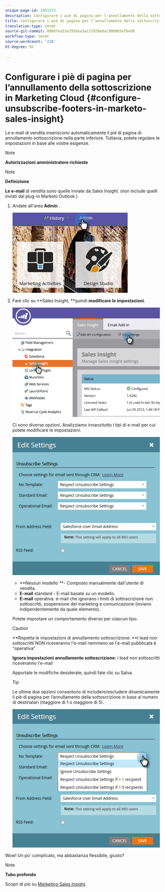 ```yaml
---
unique-page-id: 2953373
description: Configurare i piè di pagina per l'annullamento della sottoscrizione a Marketo Sales Insight - Marketo Docs - Documentazione prodotto
title: Configurare i piè di pagina per l’annullamento della sottoscrizione in Marketing Cloud
translation-type: tm+mt
source-git-commit: 00887ea53e395bea3a11fd28e0ac98b085ef6ed8
workflow-type: tm+mt
source-wordcount: '220'
ht-degree: 0%

---
```



# Configurare i piè di pagina per l’annullamento della sottoscrizione in Marketing Cloud {#configure-unsubscribe-footers-in-marketo-sales-insight}

Le e-mail di vendita inseriscono automaticamente il piè di pagina di annullamento sottoscrizione nella parte inferiore. Tuttavia, potete regolare le impostazioni in base alle vostre esigenze.

>[!NOTE]
>
>**Autorizzazioni amministratore richieste**

>[!NOTE]
>
>**Definizione**
>
>**Le e-mail** di vendita sono quelle inviate da Sales Insight. (non include quelli inviati dal plug-in Marketo Outlook.)

1. Andate all&#39;area **Admin** .

   ![](assets/one-1.png)

1. Fare clic su **Sales Insight, **quindi **modificare le impostazioni**.

   ![](assets/two-1.png)

   Ci sono diverse opzioni. Analizziamo innanzitutto i tipi di e-mail per cui potete modificare le impostazioni.

   ![](assets/three-1.png)

   * **Nessun modello **- Composto manualmente dall&#39;utente di vendita.
   * **E-mail** standard - E-mail basate su un modello.
   * **E-mail** operativa: e-mail che ignorano i limiti di sottoscrizione non sottoscritti, sospensione del marketing e comunicazione (inviano indipendentemente da quale elemento).

   Potete impostare un comportamento diverso per ciascun tipo.

   >[!CAUTION]
   >
   >**Rispetta le impostazioni di annullamento sottoscrizione: **I lead non sottoscritti NON riceveranno l&#39;e-mail nemmeno se l&#39;e-mail pubblicata è &quot;operativa&quot;
   >
   >
   >**Ignora impostazioni annullamento sottoscrizione:** i lead non sottoscritti riceveranno l&#39;e-mail

   Apportate le modifiche desiderate, quindi fate clic su Salva.

   >[!TIP]
   >
   >Le ultime due opzioni consentono di includere/escludere dinamicamente il piè di pagina per l’annullamento della sottoscrizione in base al numero di destinatari (maggiore di 1 o maggiore di 5).

   ![](assets/four-1.png)

Wow! Un po&#39; complicato, ma abbastanza flessibile, giusto?

>[!NOTE]
>
>**Tubo profondo**
>
>Scopri di più su [Marketing Sales Insight](http://docs.marketo.com/display/docs/marketo+sales+insight).

